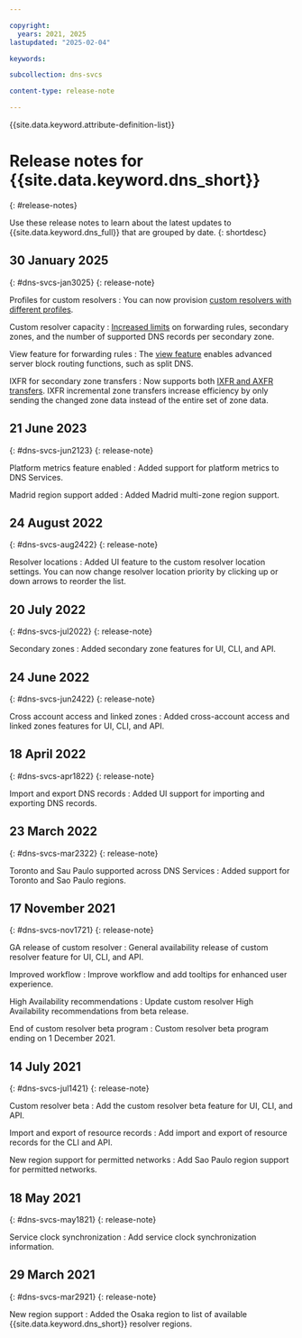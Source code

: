 ```yaml
---

copyright:
  years: 2021, 2025
lastupdated: "2025-02-04"

keywords:

subcollection: dns-svcs

content-type: release-note

---
```


{{site.data.keyword.attribute-definition-list}}


# Release notes for {{site.data.keyword.dns_short}}
{: #release-notes}

Use these release notes to learn about the latest updates to {{site.data.keyword.dns_full}} that are grouped by date.
{: shortdesc}

## 30 January 2025
{: #dns-svcs-jan3025}
{: release-note}

Profiles for custom resolvers
:   You can now provision [custom resolvers with different profiles](/docs/dns-svcs?topic=dns-svcs-custom-resolver#cr-profile-capabilities). 

Custom resolver capacity
:   [Increased limits](/docs/dns-svcs?topic=dns-svcs-custom-resolver#cr-limits) on forwarding rules, secondary zones, and the number of supported DNS records per secondary zone.

View feature for forwarding rules
:   The [view feature](/docs/dns-svcs?topic=dns-svcs-custom-resolver#cr-forwarding-rule-view) enables advanced server block routing functions, such as split DNS.

IXFR for secondary zone transfers
:   Now supports both [IXFR and AXFR transfers](/docs/dns-svcs?topic=dns-svcs-sec-zones-about&interface=ui#sec-zone-config). IXFR incremental zone transfers increase efficiency by only sending the changed zone data instead of the entire set of zone data.

## 21 June 2023
{: #dns-svcs-jun2123}
{: release-note}

Platform metrics feature enabled
:   Added support for platform metrics to DNS Services.

Madrid region support added
:   Added Madrid multi-zone region support.

## 24 August 2022
{: #dns-svcs-aug2422}
{: release-note}

Resolver locations
:   Added UI feature to the custom resolver location settings. You can now change resolver location priority by clicking up or down arrows to reorder the list.

## 20 July 2022
{: #dns-svcs-jul2022}
{: release-note}

Secondary zones
:   Added secondary zone features for UI, CLI, and API.

## 24 June 2022
{: #dns-svcs-jun2422}
{: release-note}

Cross account access and linked zones
:   Added cross-account access and linked zones features for UI, CLI, and API.

## 18 April 2022
{: #dns-svcs-apr1822}
{: release-note}

Import and export DNS records
:   Added UI support for importing and exporting DNS records.

## 23 March 2022
{: #dns-svcs-mar2322}
{: release-note}

Toronto and Sau Paulo supported across DNS Services
:   Added support for Toronto and Sao Paulo regions.

## 17 November 2021
{: #dns-svcs-nov1721}
{: release-note}

GA release of custom resolver
:   General availability release of custom resolver feature for UI, CLI, and API.

Improved workflow
:   Improve workflow and add tooltips for enhanced user experience.

High Availability recommendations
:   Update custom resolver High Availability recommendations from beta release.

End of custom resolver beta program
:   Custom resolver beta program ending on 1 December 2021.

## 14 July 2021
{: #dns-svcs-jul1421}
{: release-note}

Custom resolver beta
:   Add the custom resolver beta feature for UI, CLI, and API.

Import and export of resource records
:   Add import and export of resource records for the CLI and API.

New region support for permitted networks
:   Add Sao Paulo region support for permitted networks.

## 18 May 2021
{: #dns-svcs-may1821}
{: release-note}

Service clock synchronization
:   Add service clock synchronization information.

## 29 March 2021
{: #dns-svcs-mar2921}
{: release-note}

New region support
:   Added the Osaka region to list of available {{site.data.keyword.dns_short}} resolver regions.
